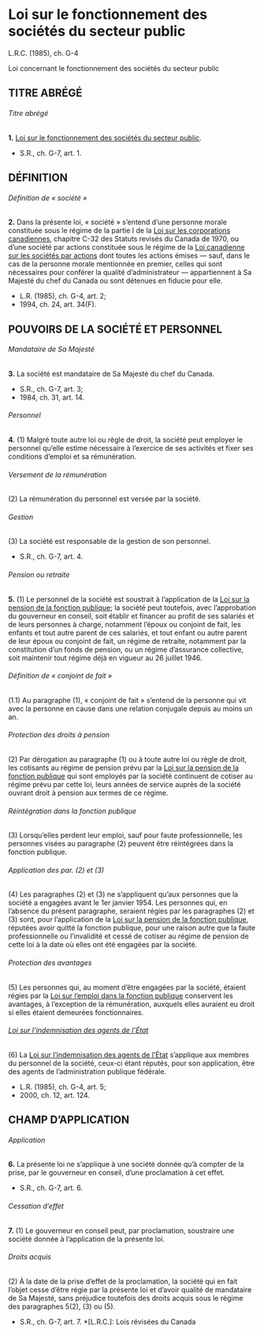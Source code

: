 # Loi sur le fonctionnement des sociétés du secteur public

L.R.C. (1985), ch. G-4

Loi concernant le fonctionnement des sociétés du secteur public

## TITRE ABRÉGÉ

###### Titre abrégé

**1.** [Loi sur le fonctionnement des sociétés du secteur public](/canada/fra/lois/G/G-4.md).

  * S.R., ch. G-7, art. 1.

## DÉFINITION

###### Définition de « société »

**2.** Dans la présente loi, « société » s’entend d’une personne morale constituée sous le régime de la partie I de la [Loi sur les corporations canadiennes](/canada/fra/lois/C/C-1.8.md), chapitre C-32 des Statuts revisés du Canada de 1970, ou d’une société par actions constituée sous le régime de la [Loi canadienne sur les sociétés par actions](/canada/fra/lois/C/C-44.md) dont toutes les actions émises — sauf, dans le cas de la personne morale mentionnée en premier, celles qui sont nécessaires pour conférer la qualité d’administrateur — appartiennent à Sa Majesté du chef du Canada ou sont détenues en fiducie pour elle.

  * L.R. (1985), ch. G-4, art. 2;
  * 1994, ch. 24, art. 34(F).

## POUVOIRS DE LA SOCIÉTÉ ET PERSONNEL

###### Mandataire de Sa Majesté

**3.** La société est mandataire de Sa Majesté du chef du Canada.

  * S.R., ch. G-7, art. 3;
  * 1984, ch. 31, art. 14.

###### Personnel

**4.** (1) Malgré toute autre loi ou règle de droit, la société peut employer le personnel qu’elle estime nécessaire à l’exercice de ses activités et fixer ses conditions d’emploi et sa rémunération.

###### Versement de la rémunération

(2) La rémunération du personnel est versée par la société.

###### Gestion

(3) La société est responsable de la gestion de son personnel.

  * S.R., ch. G-7, art. 4.

###### Pension ou retraite

**5.** (1) Le personnel de la société est soustrait à l’application de la [Loi sur la pension de la fonction publique](/canada/fra/lois/P/P-36.md); la société peut toutefois, avec l’approbation du gouverneur en conseil, soit établir et financer au profit de ses salariés et de leurs personnes à charge, notamment l’époux ou conjoint de fait, les enfants et tout autre parent de ces salariés, et tout enfant ou autre parent de leur époux ou conjoint de fait, un régime de retraite, notamment par la constitution d’un fonds de pension, ou un régime d’assurance collective, soit maintenir tout régime déjà en vigueur au 26 juillet 1946.

###### Définition de « conjoint de fait »

(1.1) Au paragraphe (1), « conjoint de fait » s’entend de la personne qui vit avec la personne en cause dans une relation conjugale depuis au moins un an.

###### Protection des droits à pension

(2) Par dérogation au paragraphe (1) ou à toute autre loi ou règle de droit, les cotisants au régime de pension prévu par la [Loi sur la pension de la fonction publique](/canada/fra/lois/P/P-36.md) qui sont employés par la société continuent de cotiser au régime prévu par cette loi, leurs années de service auprès de la société ouvrant droit à pension aux termes de ce régime.

###### Réintégration dans la fonction publique

(3) Lorsqu’elles perdent leur emploi, sauf pour faute professionnelle, les personnes visées au paragraphe (2) peuvent être réintégrées dans la fonction publique.

###### Application des par. (2) et (3)

(4) Les paragraphes (2) et (3) ne s’appliquent qu’aux personnes que la société a engagées avant le 1er janvier 1954. Les personnes qui, en l’absence du présent paragraphe, seraient régies par les paragraphes (2) et (3) sont, pour l’application de la [Loi sur la pension de la fonction publique](/canada/fra/lois/P/P-36.md), réputées avoir quitté la fonction publique, pour une raison autre que la faute professionnelle ou l’invalidité et cessé de cotiser au régime de pension de cette loi à la date où elles ont été engagées par la société.

###### Protection des avantages

(5) Les personnes qui, au moment d’être engagées par la société, étaient régies par la [Loi sur l’emploi dans la fonction publique](/canada/fra/lois/P/P-33.01.md) conservent les avantages, à l’exception de la rémunération, auxquels elles auraient eu droit si elles étaient demeurées fonctionnaires.

###### [Loi sur l’indemnisation des agents de l’État](/canada/fra/lois/G/G-5.md)

(6) La [Loi sur l’indemnisation des agents de l’État](/canada/fra/lois/G/G-5.md) s’applique aux membres du personnel de la société, ceux-ci étant réputés, pour son application, être des agents de l’administration publique fédérale.

  * L.R. (1985), ch. G-4, art. 5;
  * 2000, ch. 12, art. 124.

## CHAMP D’APPLICATION

###### Application

**6.** La présente loi ne s’applique à une société donnée qu’à compter de la prise, par le gouverneur en conseil, d’une proclamation à cet effet.

  * S.R., ch. G-7, art. 6.

###### Cessation d’effet

**7.** (1) Le gouverneur en conseil peut, par proclamation, soustraire une société donnée à l’application de la présente loi.

###### Droits acquis

(2) À la date de la prise d’effet de la proclamation, la société qui en fait l’objet cesse d’être régie par la présente loi et d’avoir qualité de mandataire de Sa Majesté, sans préjudice toutefois des droits acquis sous le régime des paragraphes 5(2), (3) ou (5).

  * S.R., ch. G-7, art. 7.
  *[L.R.C.]: Lois révisées du Canada
